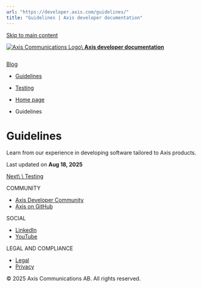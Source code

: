 ```yaml
---
url: "https://developer.axis.com/guidelines/"
title: "Guidelines | Axis developer documentation"
---
```


[Skip to main content](https://developer.axis.com/guidelines/#__docusaurus_skipToContent_fallback)

[![Axis Communications Logo](https://developer.axis.com/img/axis-logo.svg)\\
**Axis developer documentation**](https://developer.axis.com/)

```

```

[Blog](https://developer.axis.com/blog/)

- [Guidelines](https://developer.axis.com/guidelines/)
- [Testing](https://developer.axis.com/guidelines/testing/)

- [Home page](https://developer.axis.com/)
- Guidelines

# Guidelines

Learn from our experience in developing software tailored to Axis products.

Last updated on **Aug 18, 2025**

[Next\\
\\
Testing](https://developer.axis.com/guidelines/testing/)

COMMUNITY

- [Axis Developer Community](https://axis.com/developer-community)
- [Axis on GitHub](https://github.com/AxisCommunications)

SOCIAL

- [LinkedIn](https://www.linkedin.com/company/axis-communications)
- [YouTube](https://www.youtube.com/@AxisCommunications)

LEGAL AND COMPLIANCE

- [Legal](https://www.axis.com/legal)
- [Privacy](https://www.axis.com/privacy)

© 2025 Axis Communications AB. All rights reserved.